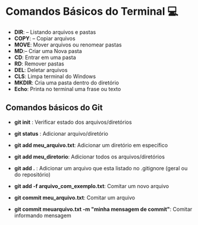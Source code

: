 
# Comandos Básicos do Terminal :computer:



- **DIR**: – Listando arquivos e pastas
- **COPY**: – Copiar arquivos
- **MOVE**: Mover arquivos ou renomear pastas
- **MD**:– Criar uma Nova pasta
- **CD**: Entrar em uma pasta
- **RD**: Remover pastas
- **DEL**: Deletar arquivos
- **CLS**: Limpa terminal do Windows
- **MKDIR**: Cria uma pasta dentro do diretório
- **Echo**: Printa  no terminal uma frase ou texto 



## Comandos básicos do Git



- **git init** : Verificar estado dos arquivos/diretórios 

- **git status** : Adicionar arquivo/diretório 

- **git add meu_arquivo.txt**: Adicionar um diretório em específico

- **git add meu_diretorio**: Adicionar todos os arquivos/diretórios

- **git add .** : Adicionar um arquivo que esta listado no .gitignore (geral ou do repositório)

- **git add -f arquivo_com_exemplo.txt**: Comitar um novo arquivo

- **git commit meu_arquivo.txt**: Comitar um arquivo

- **git commit meuarquivo.txt -m "minha mensagem de commit"**: Comitar informando mensagem






